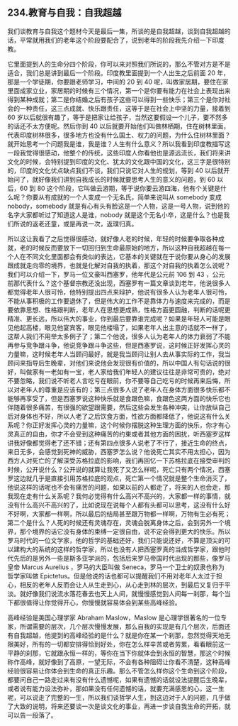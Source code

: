## 234.教育与自我：自我超越
我们谈教育与自我这个题材今天是最后一集，所谈的是自我超越，谈到自我超越的话，平常就用我们的老年这个阶段要配合了，说到老年的阶段我先介绍一下印度教。


它里面提到人的生命分四个阶段，你可以来对照我们所说的，那么不管对方是不是适合，我们总是讲到最后一个阶段。印度教里面提到一个人出生之后前面 20 年，那是一个学徒期，你要跟老师学习，中间的 20 到 40 呢，叫做家居期，要住在家里面成家立业，家居期的时候有三个情况，第一个是你要有能力在社会上表现出来得到某种成就；第二是你结婚之后有孩子这些可以得到一些快乐；第三个是你对社会的一种责任，这三点成就、快乐跟责任，这等于是在社会上中坚的力量，接着到 60 岁以后就很有趣了，等于是把家让给孩子，当然这要假设一个儿子，要不然多的话还不太方便呢。然后你到 40 以后就要开始他们叫做林栖期，住在树林里面，代表印度树林很多，很多地方也没有什么国土、权力的问题，为什么住树林里面？就开始思考一个问题我是谁，我是谁？人生有什么意义？所以我看到印度教描写这一段我觉得很感动，他整个的传统，这些印度人你看他也是源远流长，我们将来讲文化的时候，会特别提到印度的文化、犹太的文化跟中国的文化，这三字是很特别的，印度的文化优点缺点我们不谈，我们只说它对人生的规划，等到 40 以后就开始问了，就好像我们讲到自我成长的时候就要思考人生的意义的问题，到 60 以后，60 到 80 这个阶段，它叫做云游期，等于说你要云游四海，他有个关键是什么呢？你要从有成就的一个人变成一个无名氏，简单来说叫从 somebody 变成 nobody，somebody 就是有心有头有脸这是一个人物，这是一号人物，说到他的名字大家都听过了知道这人是谁，nobody 就是这个无名小卒，这是什么？也是我们所说的返老还童，或是再说一次，返璞归真。


所以这让我看了之后觉得很感动，就好像人老的时候，年轻的时候要争取各种成就，老的时候反而要放下一切回归到生命最原始的地方，所以这种自我超越在每一个人在不同文化里面都会有类似的表达，它基本的关键就在于说你要从身心的发展跟成就走向零的境界，也就是化解对自我的执着，那这个对自我的执着怎么说呢？我们可以介绍一下，罗马一位文豪叫西塞罗，他年代是公元前 106 到 43 ，公元前那代表什么？这个基督宗教还没出现，西塞罗有一篇文章谈到老年，他说很多人都觉得老年人很可怜，他特别提出四点来辩护，他说有很多人认为老年人很可怜，不能从事积极的工作要退休了，但是伟大的工作不是靠体力与速度来完成的，而是要依靠思想、性格跟判断，老年人在思想更成熟，性格方面更圆融，判断的话呢更精准、更长远，所以伟大的事业，你到最后要靠谁完成呢？如果是年轻人可能是眼见他起高楼，眼见他宴宾客，眼见他楼塌了，如果老年人出主意的话就不一样了，这帮人我们不用举太多例子了；第二个他说，很多人认为老年人的体力衰弱了不能再参与竞争跟斗争，他说竞争跟斗争这些，但是西塞罗说，这时候正好发挥心灵的力量嘛，这时候老年人当顾问最好，就是我当顾问让别人去从事实际的工作，我当顾问来指导后生晚辈，对他们来说他会发现很有价值的，所以中国人有句话说的很好，叫做家有一老如有一宝，老人家给我们年轻人的建议往往是非常可贵的，绝对不要忽略，我们说不听老人言吃亏在眼前，你不要等自己吃亏的时候再来后悔，所以对老年人的尊重是应该有的；第三点很多人说了老年人在身体方面很多快乐都不能够再享受了，但是西塞罗说这种快乐就是食跟色嘛，食跟色这两方面的快乐它也伴随着很多痛苦，有很强的欲望跟需要，然后这些会发生各种冲突，让你放纵自己后对身体也不好，所以人老了之后饮食方面，性欲方面都降低了，他说这有什么关系呢？你正好发挥心灵的力量嘛，这个时候你摆脱这种生理方面的快乐，你才有心灵真正的自由，你才不会受到这种痛苦的约束或者其他方面的困扰，听西塞罗这样讲我好像都觉得老了还不错；还有第四点很多人说老了不行了，接近生命的终点，来日无多，会感觉到死神的威胁，西塞罗怎么说？他说死亡其实不用太担心，因为西方人对死亡的了解深受苏格拉底的影响，我们再回忆一下苏格拉底在接受审判的时候，公开说什么？公开说的就算让我死了又怎么样呢，死亡只有两个情况，西塞罗这边就几乎是直接引用苏格拉底的观点，死亡第一个情况就是整个生命消灭了，他说这样的话呢也不会有痛苦的问题，如果以前的人都走了，将来的人也会走，那我现在走有什么关系呢？我何必觉得有什么高兴不高兴的，大家都一样的事情，就没有什么高兴不高兴的了，比如说现在说每个人都有头都可以思考，这没有什么好不好啊，大家都一样啊，所以最后的结局甚至跟万物都一样啊，万物有生必有死；第二个是什么？人死的时候还有灵魂存在，灵魂会脱离身体之后，会到另外一个境界，那个境界的话它没有身体的束缚一定很自由，说不定会得到更大的快乐。所以罗马时代的一位文学家，他的哲学的基础还好，我们只能说还好，不算是顶尖的可以建构大的系统的这样的哲学家，所以也没有人把西塞罗真的当成哲学家，跟他时代先后的是另外一些是斯多亚学派的，包括后来罗马帝国时代出现的那些，像罗马皇帝 Marcus Aurelius ，罗马的大臣叫做 Seneca，罗马一个卫士的奴隶也称为哲学家叫做 Epictetus。但是他说的话也都可以提醒我们不用对老年人太过于担心，相反的老年人反而会让人从生走到心，从心走到林的层次，到最后又复归于平淡。就好像我们说流水落花春去也天上人间，就慢慢感觉到人间每一刹那，每个当下都很值得让你觉得开心，你慢慢就容易体会到某些高峰经验。


高峰经验是美国心理学家 Abraham Maslow，Maslow 是心理学很著名的一位专家，所谓需要的层次，几个层次慢慢发展，那么自我的实现是有几个层次，后面还有自我超越，他提到的高峰经验的是什么？就是你在某一个刹那，忽然觉得天地无限美好，所有的一切都安排得恰到好处，你在怎么样辛苦或者劳累，看看眼前这一平静的刹那，它就跟永恒一样的，等你在当下你就体会到永恒的智慧，那这个时候称作高峰，就好像到了高原，一望无际，不会有各种阻碍让你看不清楚，这种高峰经验很容易让你体会到生命的真正乐趣。那么不管怎么样你这个生命到这个阶段，都要问自己一路走过来有没有什么遗憾呢，如果有遗憾的话就设法提醒后生晚辈，或者说有能力设法弥补，那如果没有任何遗憾的话，就要充满感恩的心，这一生呢，可以说走了完整的一生，所以我们谈哲学人生，到这边对于人的问题，几乎做了大致的说明，将来还要谈一次是谈文化的事业，再进一步谈自我生命的开拓，就可以告一段落了。

